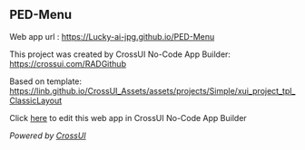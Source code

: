 ## PED-Menu
Web app url : https://Lucky-ai-jpg.github.io/PED-Menu

This project was created by CrossUI No-Code App Builder: https://crossui.com/RADGithub

Based on template: https://linb.github.io/CrossUI_Assets/assets/projects/Simple/xui_project_tpl_ClassicLayout

Click [here](https://crossui.com/RADGithub/#!from=github&owner=Lucky-ai-jpg&repo=PED-Menu) to edit this web app in CrossUI No-Code App Builder

<i>Powered by [CrossUI](https://crossui.com)</i>
